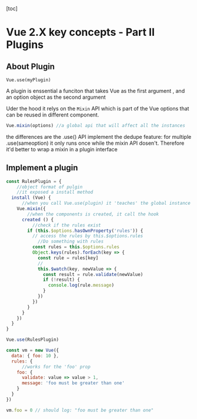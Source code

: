 [toc]

# Vue 2.X key concepts - Part II Plugins

## About Plugin

```vue
Vue.use(myPlugin)
```

A plugin is enssential a funciton that takes Vue as the first argument , and an option object as the second argument

Uder the hood it relys on the `Mixin` API which is part of the Vue options that can be reused in different component.

```js
Vue.mixin(options) //a global api that will affect all the instances
```

the differences are the .use() API implement the dedupe feature: for multiple .use(sameoption) it only runs once while the mixin API dosen't. Therefore it'd better to wrap a mixin in a plugin interface

## Implement a plugin

```js
const RulesPlugin = {
    //object format of pulgin
    //it exposed a install method
  install (Vue) {
      //when you call Vue.use(plugin) it 'teaches' the global instance the mixins
    Vue.mixin({
        //when the components is created, it call the hook
      created () {
          //check if the rules exist
        if (this.$options.hasOwnProperty('rules')) {
          // access the rules by this.$options.rules
            //Do something with rules
          const rules = this.$options.rules
          Object.keys(rules).forEach(key => {
            const rule = rules[key]
            //
            this.$watch(key, newValue => {
              const result = rule.validate(newValue)
              if (!result) {
                console.log(rule.message)
              }
            })
          })
        }
      }
    })
  }
}

Vue.use(RulesPlugin)
```



```js
const vm = new Vue({
  data: { foo: 10 },
  rules: {
      //works for the 'foo' prop
    foo: {
      validate: value => value > 1,
      message: 'foo must be greater than one'
    }
  }
})

vm.foo = 0 // should log: "foo must be greater than one"
```

